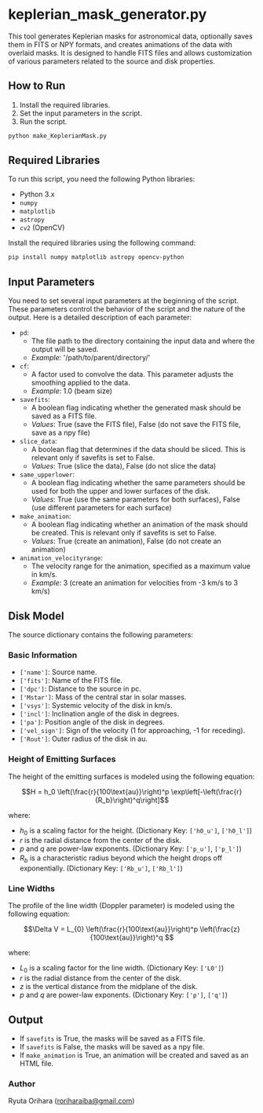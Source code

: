 # keplerian_mask_generator.py

This tool generates Keplerian masks for astronomical data, optionally saves them in FITS or NPY formats, and creates animations of the data with overlaid masks. It is designed to handle FITS files and allows customization of various parameters related to the source and disk properties.

## How to Run

1. Install the required libraries.
2. Set the input parameters in the script.
3. Run the script.

```bash
python make_KeplerianMask.py
```

## Required Libraries

To run this script, you need the following Python libraries:

- Python 3.x
- `numpy`
- `matplotlib`
- `astropy`
- `cv2` (OpenCV)

Install the required libraries using the following command:
```bash
pip install numpy matplotlib astropy opencv-python
```

## Input Parameters

You need to set several input parameters at the beginning of the script. These parameters control the behavior of the script and the nature of the output. Here is a detailed description of each parameter:

- `pd`:
   - The file path to the directory containing the input data and where the output will be saved.
   - *Example*: '/path/to/parent/directory/'
- `cf`:
   - A factor used to convolve the data. This parameter adjusts the smoothing applied to the data.
   - *Example*: 1.0 (beam size)
- `savefits`:
   - A boolean flag indicating whether the generated mask should be saved as a FITS file.
   - *Values*: True (save the FITS file), False (do not save the FITS file, save as a npy file)
- `slice_data`:
   - A boolean flag that determines if the data should be sliced. This is relevant only if savefits is set to False.
   - *Values*: True (slice the data), False (do not slice the data)
- `same_upperlower`:
   - A boolean flag indicating whether the same parameters should be used for both the upper and lower surfaces of the disk.
   - *Values*: True (use the same parameters for both surfaces), False (use different parameters for each surface)
- `make_animation`:
   - A boolean flag indicating whether an animation of the mask should be created. This is relevant only if savefits is set to False.
   - *Values*: True (create an animation), False (do not create an animation)
- `animation_velocityrange`:
   - The velocity range for the animation, specified as a maximum value in km/s.
   - *Example*: 3 (create an animation for velocities from -3 km/s to 3 km/s)

## Disk Model
The source dictionary contains the following parameters:

### Basic Information
- `['name']`: Source name.
- `['fits']`: Name of the FITS file.
- `['dpc']`: Distance to the source in pc.
- `['Mstar']`: Mass of the central star in solar masses.
- `['vsys']`: Systemic velocity of the disk in km/s.
- `['incl']`: Inclination angle of the disk in degrees.
- `['pa']`: Position angle of the disk in degrees.
- `['vel_sign']`: Sign of the velocity (1 for approaching, -1 for receding).
- `['Rout']`: Outer radius of the disk in au.

### Height of Emitting Surfaces

The height of the emitting surfaces is modeled using the following equation:

$$H = h_0 \left(\frac{r}{100\text{au}}\right)^p
\exp\left[-\left(\frac{r}{R_b}\right)^q\right]$$

where:
- $h_0$ is a scaling factor for the height. (Dictionary Key: `['h0_u']`, `['h0_l']`)
- $r$ is the radial distance from the center of the disk.
- $p$ and $q$ are power-law exponents. (Dictionary Key: `['p_u']`, `['p_l']`)
- $R_b$ is a characteristic radius beyond which the height drops off　exponentially. (Dictionary Key: `['Rb_u']`, `['Rb_l']`)

### Line Widths
The profile of the line width (Doppler parameter) is modeled using the following equation:

$$\Delta V = L_{0} \left(\frac{r}{100\text{au}}\right)^p
\left(\frac{z}{100\text{au}}\right)^q $$

where:
- $L_{0}$ is a scaling factor for the line width. (Dictionary Key: `['L0']`)
- $r$ is the radial distance from the center of the disk.
- $z$ is the vertical distance from the midplane of the disk.
- $p$ and $q$ are power-law exponents. (Dictionary Key: `['p']`, `['q']`)

## Output
- If `savefits` is True, the masks will be saved as a FITS file.
- If `savefits` is False, the masks will be saved as a npy file.
- If `make_animation` is True, an animation will be created and saved as an HTML file.


### Author

Ryuta Orihara (roriharaiba@gmail.com)
